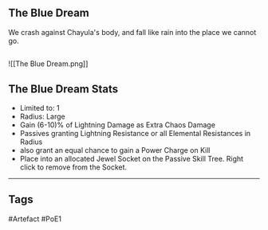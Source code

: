 ## The Blue Dream
We crash against Chayula's body,
and fall like rain into the place we cannot go.
##
![[The Blue Dream.png]]
## The Blue Dream Stats
- Limited to: 1
- Radius: Large
- Gain (6-10)% of Lightning Damage as Extra Chaos Damage
- Passives granting Lightning Resistance or all Elemental Resistances in Radius
- also grant an equal chance to gain a Power Charge on Kill
- Place into an allocated Jewel Socket on the Passive Skill Tree. Right click to remove from the Socket.


---
## Tags
#Artefact
#PoE1
